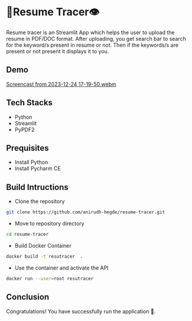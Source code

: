 # 🧾️Resume Tracer👁️

Resume tracer is an Streamlit App which helps the user to upload the resume in PDF/DOC format. 
After uploading, you get search bar to search for the keyword/s present in resume or not. 
Then if the keywords/s are present or not present it displays it to you.

## Demo
[Screencast from 2023-12-24 17-19-50.webm](https://github.com/anirudh-hegde/resume-tracer/assets/105560839/702413da-5832-4300-8194-0a1426b629b2)


## Tech Stacks
- Python
- Streamlit
- PyPDF2

## Prequisites
- Install Python
- Install Pycharm CE

## Build Intructions 
- Clone the repository
```sh
git clone https://github.com/anirudh-hegde/resume-tracer.git
```
- Move to repository directory
```sh
cd resume-tracer
```
- Build Docker Container 
```sh
docker build -t resutracer  .
```
- Use the container and activate the API 
```sh
docker run --user=root resutracer
```

## Conclusion
Congratulations! You have successfully run the application 🚀️.
